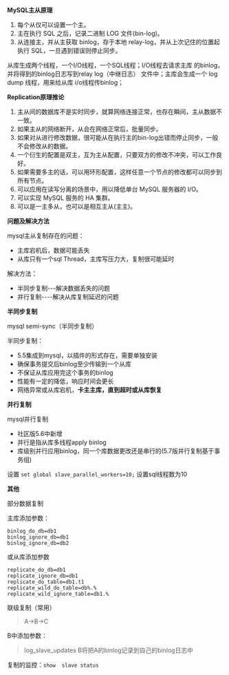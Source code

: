 **MySQL主从原理**

1. 每个从仅可以设置一个主。
2. 主在执行 SQL 之后，记录二进制 LOG 文件(bin-log)。
3. 从连接主，并从主获取 binlog，存于本地 relay-log，并从上次记住的位置起执行 SQL，一旦遇到错误则停止同步。

从库生成两个线程，一个I/O线程，一个SQL线程；I/O线程去请求主库 的binlog，并将得到的binlog日志写到relay log（中继日志） 文件中；主库会生成一个 log dump 线程，用来给从库 i/o线程传binlog；

**Replication原理推论**

1. 主从间的数据库不是实时同步，就算网络连接正常，也存在瞬间，主从数据不一致。
2. 如果主从的网络断开，从会在网络正常后，批量同步。
3. 如果对从进行修改数据，很可能从在执行主的bin-log出错而停止同步，一般不会修改从的数据。
4. 一个衍生的配置是双主，互为主从配置，只要双方的修改不冲突，可以工作良好。
5. 如果需要多主的话，可以用环形配置，这样任意一个节点的修改都可以同步到所有节点。
6. 可以应用在读写分离的场景中，用以降低单台 MySQL 服务器的 I/O。
7. 可以实现 MySQL 服务的 HA 集群。
8. 可以是一主多从，也可以是相互主从(主主)。

**问题及解决方法**

mysql主从复制存在的问题：

- 主库宕机后，数据可能丢失
- 从库只有一个sql Thread，主库写压力大，复制很可能延时

 解决方法：

- 半同步复制---解决数据丢失的问题
- 并行复制----解决从库复制延迟的问题

**半同步复制**

mysql semi-sync（半同步复制）

半同步复制：

- 5.5集成到mysql，以插件的形式存在，需要单独安装
- 确保事务提交后binlog至少传输到一个从库
- 不保证从库应用完这个事务的binlog
- 性能有一定的降低，响应时间会更长
- 网络异常或从库宕机，**卡主主库，直到超时或从库恢复**

**并行复制**

mysql并行复制

- 社区版5.6中新增
- 并行是指从库多线程apply binlog
- 库级别并行应用binlog，同一个库数据更改还是串行的(5.7版并行复制基于事务组)

设置 `set global slave_parallel_workers=10;`
设置sql线程数为10

**其他**

部分数据复制

主库添加参数：

```
binlog_do_db=db1
binlog_ignore_db=db1
binlog_ignore_db=db2
```

或从库添加参数

```
replicate_do_db=db1
replicate_ignore_db=db1
replicate_do_table=db1.t1
replicate_wild_do_table=db%.%
replicate_wild_ignore_table=db1.%
```

 联级复制（常用）

> A->B->C

B中添加参数：

> log_slave_updates
> B将把A的binlog记录到自己的binlog日志中

 

复制的监控：`show  slave status`

